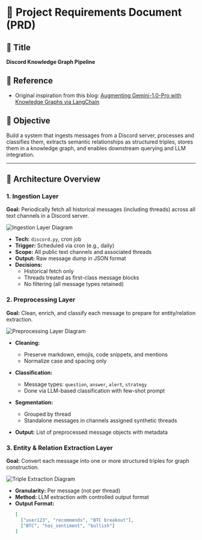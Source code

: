 # 📘 Project Requirements Document (PRD)

## 📌 Title
**Discord Knowledge Graph Pipeline**

## 🧭 Reference
- Original inspiration from this blog: [Augmenting Gemini-1.0-Pro with Knowledge Graphs via LangChain](https://medium.com/google-cloud/augmenting-gemini-1-0-pro-with-knowledge-graphs-via-langchain-bacc2804c423)

## 🎯 Objective
Build a system that ingests messages from a Discord server, processes and classifies them, extracts semantic relationships as structured triples, stores them in a knowledge graph, and enables downstream querying and LLM integration.

---

## 🧱 Architecture Overview

### 1. **Ingestion Layer**
**Goal:** Periodically fetch all historical messages (including threads) across all text channels in a Discord server.

![Ingestion Layer Diagram](https://i.imgur.com/bz0Jm5M.png)

- **Tech:** `discord.py`, cron job
- **Trigger:** Scheduled via cron (e.g., daily)
- **Scope:** All public text channels and associated threads
- **Output:** Raw message dump in JSON format
- **Decisions:**
  - Historical fetch only
  - Threads treated as first-class message blocks
  - No filtering (all message types retained)

### 2. **Preprocessing Layer**
**Goal:** Clean, enrich, and classify each message to prepare for entity/relation extraction.

![Preprocessing Layer Diagram](https://i.imgur.com/ZR8AwU0.png)

- **Cleaning:**
  - Preserve markdown, emojis, code snippets, and mentions
  - Normalize case and spacing only

- **Classification:**
  - Message types: `question`, `answer`, `alert`, `strategy`
  - Done via LLM-based classification with few-shot prompt

- **Segmentation:**
  - Grouped by thread
  - Standalone messages in channels assigned synthetic threads

- **Output:** List of preprocessed message objects with metadata

### 3. **Entity & Relation Extraction Layer**
**Goal:** Convert each message into one or more structured triples for graph construction.

![Triple Extraction Diagram](https://i.imgur.com/3Ei9NhH.png)

- **Granularity:** Per message (not per thread)
- **Method:** LLM extraction with controlled output format
- **Output Format:**
  ```json
  [
    ["user123", "recommends", "BTC breakout"],
    ["BTC", "has_sentiment", "bullish"]
  ]
